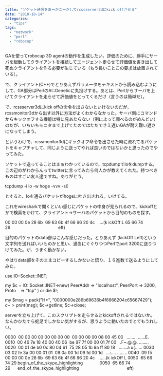 ```yaml
---
title: "ソケット通信をあーだこーだしてrcssserver3dにkick offさせる"
date: "2010-10-14"
categories: 
  - "tips"
tags: 
  - "network"
  - "perl"
  - "robocup"
---
```


GAを使ってrobocup 3D agentの動作を生成したい。評価のために、勝手にサーバを起動してクライアントを接続してエージェント走らせて評価値を書き出して死ぬクライアントを作る必要が生じている（もう長いことこの要求は放置されている）。

で、クライアント(C++)でとりあえずパラメータをテキストから読み込むようにして、GA部分はPerlのAI::Geneticに丸投げする。あとは、Perlからサーバを上げてクライアントを走らせて評価値をとってくるだけ（言うのは簡単だ）。

で、rcssserver3dにkick offの命令を出さないといけないのだが、rcssmonitor3dから出す以外に方法がよくわからなかった。サーバ側にコマンドからキックオフする機能は特に見あたらない（例によって調べるのがめんどい）のだが、いちいちモニタまで上げてたのではただでさえ遅いGAが耐え難い遅さになってしまう。

というわけで、rcssmonitor3dにキックオフ命令を出させた時に流れてるパケットをキャプチャして、同じように送ってやれば良いのではないかと思ったのでやってみた。

ソケットで送ってることはまぁわかっているので、tcpdumpでloをdumpする。この辺のがわからんってtwitterに言ってみたら何人かが教えてくれた。持つべきものはすごい友人達ですね。ありがとう。

tcpdump -i lo -w hoge -vvv -s0

とすると、loを通るパケットがhogeに吐き出される。いけてる。

これをwiresharkで開くといい感じにパケットの中身が見られるので、kickoffとかで検索をかけて、クライアント→サーバのパケットから目的のものを探す。

00 00 00 0e 28 6b  69 63 6b 4f 66 66 20 4c   ....(k ickOff L
65 66 74 29                                        eft)

目的のパケットのdata部はこんな感じだった。とりあえず (kickOff Left)という文字列を送ればいいものかと思い、適当にぐぐりつつPerlでport 3200に送りつけてみた。が、うまく動かない。

やはりdata部をそのままコピーするしかないと悟り、１６進数で送るようにしてみた。

use IO::Socket::INET;

my $c = IO::Socket::INET->new(
    PeerAddr => "localhost",
    PeerPort => 3200,
    Proto    => "tcp"
) or die $!;

my $msg = pack("H\*", "0000000e286b69636b4f6666204c65667429");
$c->print($msg);
$c->getline;
$c->close;

serverを立ち上げて、このスクリプトを走らせるとkickoffされるではないか。なんかひたすら蛇足でしかない気がするが、思うように動いたのでとてもうれしい。

0000  00 00 00 00 00 00 00 00  00 00 00 00 08 00 45 00   ........ ......E. 0010  00 46 7e 18 40 00 40 06  be 97 7f 00 00 01 7f 00   .F~.@.@. ........ 0020  00 01 de b0 0c 80 04 61  75 28 05 1b 9a ff 80 18   .......a u(...... 0030  03 02 fe 3a 00 00 01 01  08 0a 00 1d 09 fd 00 1d   ...:.... ........ 0040  09 f5 00 00 00 0e 28 6b  69 63 6b 4f 66 66 20 4c   ......(k ickOff L 0050  65 66 74 29 begin\_of\_the\_skype\_highlighting              0050  65 66 74 29      end\_of\_the\_skype\_highlighting                                        eft)
